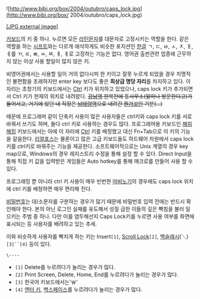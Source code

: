 ![http://www.bibi.org/box/2004/outubro/caps_lock.jpg](http://www.bibi.org/box/
2004/outubro/caps_lock.jpg)

[[JPG external image]](http://www.bibi.org/box/2004/outubro/caps_lock.jpg)

[키보드](%ED%82%A4%EB%B3%B4%EB%93%9C.md)의 키 중 하나. 누르면 모든 [라틴문자](%EB%9D%BC%ED%8B%B4%20%EB%AC%B8%EC%9E%90.md)를 대문자로 고정시키는 역할을 한다. 같은 역할을
하는 [시프트](%EC%8B%9C%ED%94%84%ED%8A%B8.md)와는 다르게 애석하게도 비슷한 포지션인
[한글](%ED%95%9C%EA%B8%80.md) ㄱ, ㄷ, ㅂ, ㅅ, ㅈ, ㅐ, ㅔ를 ㄲ, ㄸ, ㅃ, ㅆ, ㅉ, ㅒ, ㅖ로 고정하는
기능은 없다. 영어권 출판관련 업종에 근무하지 않는 이상 사용 할일이 많지 않은 키.

비영어권에서는 사용할 일이 거의 없다시피 한 키이고 잘못 누르게 되었을 경우 치명적인 불편함을 초래하지만 enter key 보다도 좋은
**최상급 명당 자리**를 차지하고 있다. 이 자리는 초창기의 키보드에서는
[Ctrl](%EC%BB%A8%ED%8A%B8%EB%A1%A4.md) 키가 위치하고 있었으나, caps lock 키가 추가되면서
Ctrl 키가 현재의 위치로 내려왔다. <del>[강남역](%EA%B0%95%EB%82%A8%EC%97%AD.md) 한복판에
동사무소(얼마나 방문한다고)가 들어서고, 거기에 있던 내 직장은
[남태령역](%EB%82%A8%ED%83%9C%EB%A0%B9%EC%97%AD.md)으로 내려간 [뭔가꼬인](%EA%BD%88%EB%B0%B0%EA%B8%B0%EA%B5%B4.md) 기분(...)</del>

때문에 프로그래머 같이 단축키 사용이 많은 사용자들은 ctrl키와 caps lock 키를 서로 바꿔서 쓰기도 하며, 둘다 ctrl 키로
사용하는 경우도 많다. 프로그래머용 키보드인 [해피해킹](%ED%95%B4%ED%94%BC%ED%95%B4%ED%82%B9.md)
키보드에서는 아에 이 자리에 [Ctrl](%EC%BB%A8%ED%8A%B8%EB%A1%A4.md) 키를 배정했고 대신 Fn+Tab으로
이 키의 기능을 갈음한다. [리얼포스](%EB%A6%AC%EC%96%BC%ED%8F%AC%EC%8A%A4.md)는 물론이고 많은 고급
키보드들도 하드웨어 차원에서 caps lock 키를 ctrl키로 바꿔주는 기능을 제공한다. 소프트웨어적으로는 Unix 계열의 경우 key
map으로, Windows의 경우 레지스트리 수정을 통해 설정 할 수 있다. Direct Input을 통해 직접 키 값을 입력받은 게임들은
Auto hotkey를 통해 매크로를 만들어 사용 할 수 있다.

프로그래밍 뿐 아니라 ctrl 키 사용이 매우 빈번한
[마비노기](%EB%A7%88%EB%B9%84%EB%85%B8%EA%B8%B0.md)의 경우에도 caps lock 위치에 ctrl 키를
배정하면 매우 편리해 진다.

[비밀번호](%EB%B9%84%EB%B0%80%EB%B2%88%ED%98%B8.md)는 대/소문자를 구분하는 경우가 많기 때문에
비밀번호 입력 전에는 반드시 확인해야 한다. 본의 아닌 로그인 실패를 유도해서 성질 급한 이들의 깊은 빡침을 불러 일으키는 주범 중 하나.
다만 이를 염두해선지 Caps Lock키를 누르면 사용 여부를 화면에 표시되는 등 사용자를 배려하고 있는 추세.

이와 비슷하게 사용자를 빡치게 하는 키는 Insert`[1]`, [Scroll Lock](Scroll%20Lock.md)`[2]`,
[백슬래시](%EB%B0%B1%EC%8A%AC%EB%9E%98%EC%8B%9C.md)(＼)`[3]``[4]` 등이 있다.

`\----`

  * `[1]` Delete를 누르려다가 눌리는 경우가 많다.
  * `[2]` Print Screen, Delete, Home, End를 누르려다가 눌리는 경우가 많다.
  * `[3]` 한국어 키보드에서는'￦'
  * `[4]` [엔터 키](%EC%97%94%ED%84%B0%20%ED%82%A4.md), [백스페이스](%EB%B0%B1%EC%8A%A4%ED%8E%98%EC%9D%B4%EC%8A%A4.md)를 누르려다가 눌리는 경우가 많다.


